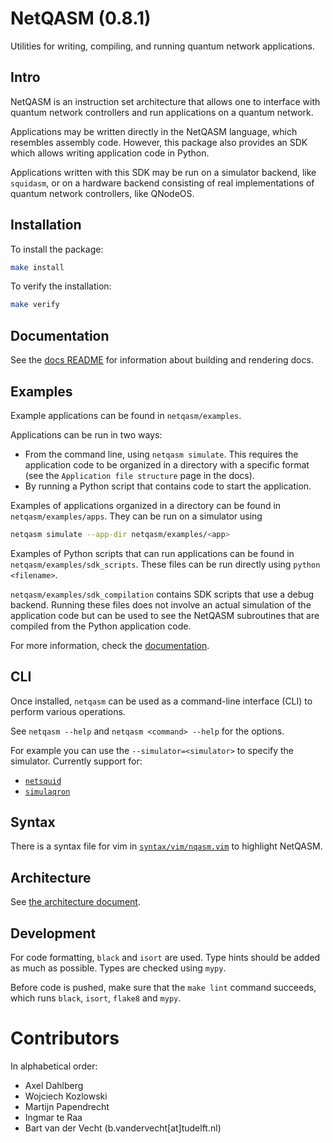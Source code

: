 # NetQASM (0.8.1)
Utilities for writing, compiling, and running quantum network applications.

## Intro
NetQASM is an instruction set architecture that allows one to interface with quantum network controllers and run applications on a quantum network.

Applications may be written directly in the NetQASM language, which resembles assembly code. However, this package also provides an SDK which allows writing application code in Python.

Applications written with this SDK may be run on a simulator backend, like `squidasm`,
or on a hardware backend consisting of real implementations of quantum network controllers, like QNodeOS.


## Installation

To install the package:
```sh
make install
```

To verify the installation:
```sh
make verify
```

## Documentation
See the [docs README](./docs/README.md) for information about building and rendering docs.



## Examples
Example applications can be found in `netqasm/examples`.

Applications can be run in two ways:
- From the command line, using `netqasm simulate`. 
  This requires the application code to be organized in a directory with a specific format (see the `Application file structure` page in the docs).
- By running a Python script that contains code to start the application.

Examples of applications organized in a directory can be found in `netqasm/examples/apps`.
They can be run on a simulator using
```sh
netqasm simulate --app-dir netqasm/examples/<app>
```

Examples of Python scripts that can run applications can be found in `netqasm/examples/sdk_scripts`. These files can be run directly using `python <filename>`.

`netqasm/examples/sdk_compilation` contains SDK scripts that use a debug backend. Running these files does not involve an actual simulation of the application code but can be used to see the NetQASM subroutines that are compiled from the Python application code.

For more information, check the [documentation](#documentation).


## CLI
Once installed, `netqasm` can be used as a command-line interface (CLI) to perform various operations.

See `netqasm --help` and `netqasm <command> --help` for the options.

For example you can use the `--simulator=<simulator>` to specify the simulator.
Currently support for:
* [`netsquid`](https://netsquid.org/)
* [`simulaqron`](http://www.simulaqron.org/)


## Syntax
There is a syntax file for vim in [`syntax/vim/nqasm.vim`](https://gitlab.tudelft.nl/qinc-wehner/NetQASM/NetQASM/blob/master/syntax/vim/nqasm.vim) to highlight NetQASM.


## Architecture
See [the architecture document](./netqasm/ARCH.md).


## Development

For code formatting, `black` and `isort` are used.
Type hints should be added as much as possible.
Types are checked using `mypy`.

Before code is pushed, make sure that the `make lint` command succeeds, which runs `black`, `isort`, `flake8` and `mypy`.


# Contributors
In alphabetical order:
- Axel Dahlberg
- Wojciech Kozlowski
- Martijn Papendrecht
- Ingmar te Raa
- Bart van der Vecht (b.vandervecht[at]tudelft.nl)